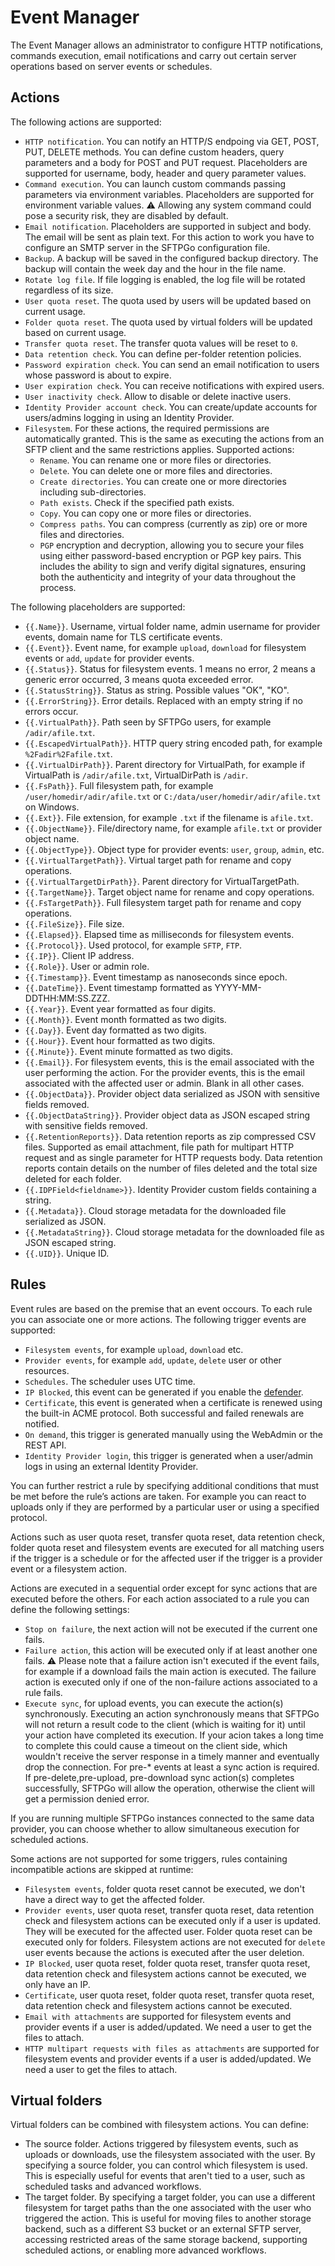 # Event Manager

The Event Manager allows an administrator to configure HTTP notifications, commands execution, email notifications and carry out certain server operations based on server events or schedules.

## Actions

The following actions are supported:

- `HTTP notification`. You can notify an HTTP/S endpoing via GET, POST, PUT, DELETE methods. You can define custom headers, query parameters and a body for POST and PUT request. Placeholders are supported for username, body, header and query parameter values.
- `Command execution`. You can launch custom commands passing parameters via environment variables. Placeholders are supported for environment variable values. :warning: Allowing any system command could pose a security risk, they are disabled by default.
- `Email notification`. Placeholders are supported in subject and body. The email will be sent as plain text. For this action to work you have to configure an SMTP server in the SFTPGo configuration file.
- `Backup`. A backup will be saved in the configured backup directory. The backup will contain the week day and the hour in the file name.
- `Rotate log file`. If file logging is enabled, the log file will be rotated regardless of its size.
- `User quota reset`. The quota used by users will be updated based on current usage.
- `Folder quota reset`. The quota used by virtual folders will be updated based on current usage.
- `Transfer quota reset`. The transfer quota values will be reset to `0`.
- `Data retention check`. You can define per-folder retention policies.
- `Password expiration check`. You can send an email notification to users whose password is about to expire.
- `User expiration check`. You can receive notifications with expired users.
- `User inactivity check`. Allow to disable or delete inactive users.
- `Identity Provider account check`. You can create/update accounts for users/admins logging in using an Identity Provider.
- `Filesystem`. For these actions, the required permissions are automatically granted. This is the same as executing the actions from an SFTP client and the same restrictions applies. Supported actions:
  - `Rename`. You can rename one or more files or directories.
  - `Delete`. You can delete one or more files and directories.
  - `Create directories`. You can create one or more directories including sub-directories.
  - `Path exists`. Check if the specified path exists.
  - `Copy`. You can copy one or more files or directories.
  - `Compress paths`. You can compress (currently as zip) ore or more files and directories.
  - `PGP` encryption and decryption, allowing you to secure your files using either password-based encryption or PGP key pairs. This includes the ability to sign and verify digital signatures, ensuring both the authenticity and integrity of your data throughout the process.

The following placeholders are supported:

- `{{.Name}}`. Username, virtual folder name, admin username for provider events, domain name for TLS certificate events.
- `{{.Event}}`. Event name, for example `upload`, `download` for filesystem events or `add`, `update` for provider events.
- `{{.Status}}`. Status for filesystem events. 1 means no error, 2 means a generic error occurred, 3 means quota exceeded error.
- `{{.StatusString}}`. Status as string. Possible values "OK", "KO".
- `{{.ErrorString}}`. Error details. Replaced with an empty string if no errors occur.
- `{{.VirtualPath}}`. Path seen by SFTPGo users, for example `/adir/afile.txt`.
- `{{.EscapedVirtualPath}}`. HTTP query string encoded path, for example `%2Fadir%2Fafile.txt`.
- `{{.VirtualDirPath}}`. Parent directory for VirtualPath, for example if VirtualPath is `/adir/afile.txt`, VirtualDirPath is `/adir`.
- `{{.FsPath}}`. Full filesystem path, for example `/user/homedir/adir/afile.txt` or `C:/data/user/homedir/adir/afile.txt` on Windows.
- `{{.Ext}}`. File extension, for example `.txt` if the filename is `afile.txt`.
- `{{.ObjectName}}`. File/directory name, for example `afile.txt` or provider object name.
- `{{.ObjectType}}`. Object type for provider events: `user`, `group`, `admin`, etc.
- `{{.VirtualTargetPath}}`. Virtual target path for rename and copy operations.
- `{{.VirtualTargetDirPath}}`. Parent directory for VirtualTargetPath.
- `{{.TargetName}}`. Target object name for rename and copy operations.
- `{{.FsTargetPath}}`. Full filesystem target path for rename and copy operations.
- `{{.FileSize}}`. File size.
- `{{.Elapsed}}`. Elapsed time as milliseconds for filesystem events.
- `{{.Protocol}}`. Used protocol, for example `SFTP`, `FTP`.
- `{{.IP}}`. Client IP address.
- `{{.Role}}`. User or admin role.
- `{{.Timestamp}}`. Event timestamp as nanoseconds since epoch.
- `{{.DateTime}}`. Event timestamp formatted as YYYY-MM-DDTHH:MM:SS.ZZZ.
- `{{.Year}}`. Event year formatted as four digits.
- `{{.Month}}`. Event month formatted as two digits.
- `{{.Day}}`. Event day formatted as two digits.
- `{{.Hour}}`. Event hour formatted as two digits.
- `{{.Minute}}`. Event minute formatted as two digits.
- `{{.Email}}`. For filesystem events, this is the email associated with the user performing the action. For the provider events, this is the email associated with the affected user or admin. Blank in all other cases.
- `{{.ObjectData}}`. Provider object data serialized as JSON with sensitive fields removed.
- `{{.ObjectDataString}}`. Provider object data as JSON escaped string with sensitive fields removed.
- `{{.RetentionReports}}`. Data retention reports as zip compressed CSV files. Supported as email attachment, file path for multipart HTTP request and as single parameter for HTTP requests body. Data retention reports contain details on the number of files deleted and the total size deleted for each folder.
- `{{.IDPField<fieldname>}}`. Identity Provider custom fields containing a string.
- `{{.Metadata}}`. Cloud storage metadata for the downloaded file serialized as JSON.
- `{{.MetadataString}}`. Cloud storage metadata for the downloaded file as JSON escaped string.
- `{{.UID}}`. Unique ID.

## Rules

Event rules are based on the premise that an event occours. To each rule you can associate one or more actions.
The following trigger events are supported:

- `Filesystem events`, for example `upload`, `download` etc.
- `Provider events`, for example `add`, `update`, `delete` user or other resources.
- `Schedules`. The scheduler uses UTC time.
- `IP Blocked`, this event can be generated if you enable the [defender](./defender.md).
- `Certificate`, this event is generated when a certificate is renewed using the built-in ACME protocol. Both successful and failed renewals are notified.
- `On demand`, this trigger is generated manually using the WebAdmin or the REST API.
- `Identity Provider login`, this trigger is generated when a user/admin logs in using an external Identity Provider.

You can further restrict a rule by specifying additional conditions that must be met before the rule’s actions are taken. For example you can react to uploads only if they are performed by a particular user or using a specified protocol.

Actions such as user quota reset, transfer quota reset, data retention check, folder quota reset and filesystem events are executed for all matching users if the trigger is a schedule or for the affected user if the trigger is a provider event or a filesystem action.

Actions are executed in a sequential order except for sync actions that are executed before the others. For each action associated to a rule you can define the following settings:

- `Stop on failure`, the next action will not be executed if the current one fails.
- `Failure action`, this action will be executed only if at least another one fails. :warning: Please note that a failure action isn't executed if the event fails, for example if a download fails the main action is executed. The failure action is executed only if one of the non-failure actions associated to a rule fails.
- `Execute sync`, for upload events, you can execute the action(s) synchronously. Executing an action synchronously means that SFTPGo will not return a result code to the client (which is waiting for it) until your action have completed its execution. If your acion takes a long time to complete this could cause a timeout on the client side, which wouldn't receive the server response in a timely manner and eventually drop the connection. For pre-* events at least a sync action is required. If pre-delete,pre-upload, pre-download sync action(s) completes successfully, SFTPGo will allow the operation, otherwise the client will get a permission denied error.

If you are running multiple SFTPGo instances connected to the same data provider, you can choose whether to allow simultaneous execution for scheduled actions.

Some actions are not supported for some triggers, rules containing incompatible actions are skipped at runtime:

- `Filesystem events`, folder quota reset cannot be executed, we don't have a direct way to get the affected folder.
- `Provider events`, user quota reset, transfer quota reset, data retention check and filesystem actions can be executed only if  a user is updated. They will be executed for the affected user. Folder quota reset can be executed only for folders. Filesystem actions are not executed for `delete` user events because the actions is executed after the user deletion.
- `IP Blocked`, user quota reset, folder quota reset, transfer quota reset, data retention check and filesystem actions cannot be executed, we only have an IP.
- `Certificate`, user quota reset, folder quota reset, transfer quota reset, data retention check and filesystem actions cannot be executed.
- `Email with attachments` are supported for filesystem events and provider events if a user is added/updated. We need a user to get the files to attach.
- `HTTP multipart requests with files as attachments` are supported for filesystem events and provider events if a user is added/updated. We need a user to get the files to attach.

## Virtual folders

Virtual folders can be combined with filesystem actions. You can define:

- The source folder. Actions triggered by filesystem events, such as uploads or downloads, use the filesystem associated with the user. By specifying a source folder, you can control which filesystem is used. This is especially useful for events that aren't tied to a user, such as scheduled tasks and advanced workflows.
- The target folder. By specifying a target folder, you can use a different filesystem for target paths than the one associated with the user who triggered the action. This is useful for moving files to another storage backend, such as a different S3 bucket or an external SFTP server, accessing restricted areas of the same storage backend, supporting scheduled actions, or enabling more advanced workflows.
